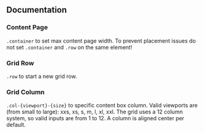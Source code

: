 ## Documentation

### Content Page
```.container``` to set max content page width.
To prevent placement issues do not set ```.container``` and ```.row``` on the same element!

### Grid Row
```.row``` to start a new grid row.

### Grid Column
```.col-{viewport}-{size}``` to specific content box column.
Valid viewports are (from small to large): xxs, xs, s, m, l, xl, xxl.
The grid uses a 12 column system, so valid inputs are from 1 to 12.
A column is aligned center per default.
